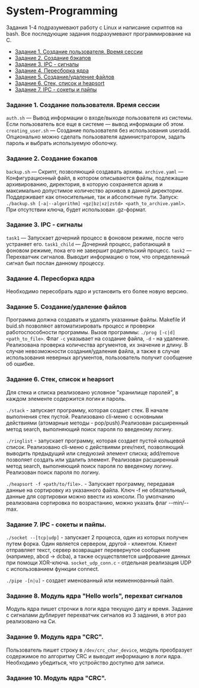 # System-Programming
Задания 1-4 подразумевают работу с Linux и написание скриптов на bash. Все последующие задания подразумевают программирование на C.

- [Задание 1. Создание пользователя. Время сессии](#задание-1-создание-пользователя-время-сессии)
- [Задание 2. Создание бэкапов](#задание-2-создание-бэкапов)
- [Задание 3. IPC - сигналы](#задание-3-ipc---сигналы)
- [Задание 4. Пересборка ядра](#задание-4-пересборка-ядра)
- [Задание 5. Создание/удаление файлов](#задание-5-созданиеудаление-файлов)
- [Задание 6. Стек, список и heapsort](#задание-6-стек-список-и-heapsort)
- [Задание 7. IPC - сокеты и пайпы](#задание-7-ipc---сокеты-и-пайпы)



### Задание 1. Создание пользователя. Время сессии
``` auth.sh ``` — Вывод информации о входе/выходе пользователя из системы. Если пользователь все еще в системе — вывод информации об этом. 
``` creating_user.sh ``` — Создание пользователя без использования useradd. Опционально можно сделать пользователя администратором, задать пароль и выбрать используемую оболочку.

### Задание 2. Создание бэкапов
``` backup.sh ``` — Скрипт, позволяющий создавать архивы. 
``` archive.yaml ``` — Конфигурационный файл, в котором описываются файлы, подлежащие архивированию, директория, в которую сохраняется архив и максимально допустимое количество архивов в данной директории. Поддерживает как относительные, так и абсолютные пути.
Запуск: ```./backup.sh [-a|--algorithm] <gz|bz|xz|zstd> <path_to_archive.yaml>```. При отсутствии ключа, будет использован .gz-формат.

### Задание 3. IPC - сигналы
``` task1 ``` — Запускает дочерний процесс в фоновом режиме, после чего устраняет его.
``` task1_child ``` — Дочерний процесс, работающий в фоновом режиме, пока его не завершит родительский процесс.
``` task2 ``` — Перехватчик сигналов. Выводит информацию о том, что определенный сигнал был послан данному процессу.

### Задание 4. Пересборка ядра
Необходимо пересобрать ядро и установить его более новую версию.

### Задание 5. Создание/удаление файлов
Программа должна создавать и удалять указанные файлы. Makefile И buid.sh позволяют автоматизировать процесс и проверки работоспособности программы. Вызов программы: `./prog [-c|d] <path_to_file>`. Флаг `-с` указывает на создание файла, `-d` - на удаление. Реализована проверка количества аргументов, их значение и длину. В случае невозможности создания/удаления файла, а также в случае использования неверных аргументов, пользователь получит сообщение об ошибке.

### Задание 6. Стек, список и heapsort
Для стека и списка реализовано условное "хранилище паролей", в каждом элементе содержится логин и пароль. 

`./stack` - запускает программу, которая создает стек. В начале выполнения стек пустой. Реализовано cli-меню с основными действиями (атомарные методы - pop/push).Реализован расширенный метод search, выполняющий поиск пароля по введеному логину.

`./ringlist` - запускает программу, которая создает пустой кольцевой список. Реализовано cli-меню с действиями prev/next, позволяющий выводить предыдущий или следуюзий элемент списка; add/remove позволяет создать или удалить элемент. Реализован расширенный метод search, выполняющий поиск пароля по введеному логину. Реализован поиск пароля по логину.

`./heapsort -f <path/to/file>.` - Запускает программу, передавая данные на сортировку из указанного файла. Ключ -f не обязательный, данные для сортировки можно ввести из консоли. По умолчанию реализована сортировка по возрастанию, можно указать флаг --min/--max.

### Задание 7. IPC - сокеты и пайпы.
`./socket --[tcp|udp]` - запускает 2 процесса, один из которых получен путем форка. Один является сервером, другой - клиентом. Клиент отправляет текст, сервер возвращает перевернутое сообщение (например, abcd -> dcba), а также осуществляется шифрование данных при помощи XOR-ключа.
`socket_udp_conn.c` - отдельная реализация UDP с использованием функции connect.

`./pipe -[n|u]` - создает именованный или неименнованный пайп.

### Задание 8. Модуль ядра "Hello worls", перехват сигналов
Модуль ядра пишет строчки в логи ядра текущую дату и время.
Задание с сигналами дублирует перехватчик сигналов из 3 задания, в этот раз реализовано на Си.

### Задание 9. Модуль ядра "CRC".
Пользователь пишет строку в `/dev/crc_char_device`, модуль преобразует содержимое по алгоритму CRC и выводит информацию в логи ядра. Необходимо убедиться, что устройство доступно для записи.

### Задание 10. Модуль ядра "CRC".
